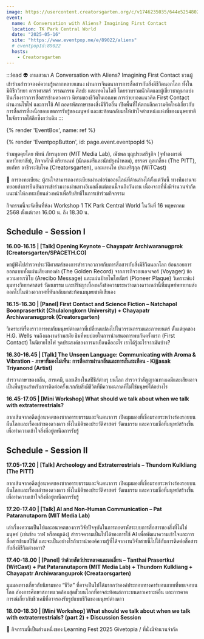 ```yaml
---
image: https://usercontent.creatorsgarten.org/c/v1746235035/644e5254802c0234580bdb52/Frame_40302_skabpd.webp
event:
  name: A Conversation with Aliens? Imagining First Contact
  location: TK Park Central World
  date: "2025-05-16"
  site: "https://www.eventpop.me/e/89022/aliens"
  # eventpopId:89022
  hosts:
    - Creatorsgarten
---
```


:::lead
👽 งานเสวนา A Conversation with Aliens? Imagining First Contact ชวนผู้เข้าร่วมสำรวจองค์ความรู้หลากหลายแขนง ผ่านการจินตนาการการสื่อสารกับสิ่งมีชีวิตนอกโลก ทั้งในมิติชีววิทยา ดาราศาสตร์ วรรณกรรม ศิลปะ และเทคโนโลยี โดยรวบรวมนักคิดและผู้เชี่ยวชาญมาแบ่งปันเรื่องราวการสื่อสารข้ามดวงดาว นิยามของชีวิตในเอกภพ การถ่ายทอดแนวคิด First Contact ผ่านงานไซไฟ และการใช้ AI ถอดรหัสภาษาของสิ่งมีชีวิตอื่น เปิดพื้นที่ให้ตกผลึกความคิดใหม่เกี่ยวกับการสื่อสารที่เหนือขอบเขตการรับรู้ของมนุษย์ และสะท้อนกลับมาให้เข้าใจตำแหน่งแห่งที่ของมนุษยชาติในจักรวาลได้ลึกซึ้งกว่าเดิม
:::

{% render 'EventBox', name: ref %}

{% render 'EventpopButton', id: page.event.eventpopId %}

ร่วมพูดคุยโดย พัทน์ ภัทรนุธาพร (MIT Media Lab), ณัชพล บุญประเสริฐกิจ (จุฬาลงกรณ์มหาวิทยาลัย), กิจจาศักดิ์ ตริยานนท์ (นักดนตรีและนักปรุงน้ำหอม), ธรรดร กุลเกลี้ยง (The PITT), ชยภัทร อาชีวระงับโรค (Creatorsgarten), และแทนไท ประเสริฐกุล (WiTCast)

📝 การลงทะเบียน: ผู้สนใจสามารถลงทะเบียนผ่านฟอร์มออนไลน์ที่ด้านล่างได้ตั้งแต่วันนี้ ทางทีมงานจะทยอยส่งการยืนยันการเข้าร่วมงานผ่านทางอีเมลตั้งแต่ตอนนี้จนถึงวันงาน เนื่องจากที่นั่งมีจำนวนจำกัด แนะนำให้ลงทะเบียนล่วงหน้าเพื่อรับสิทธิ์ในการเข้าร่วมกิจกรรม

กิจกรรมนี้จะจัดขึ้นที่ห้อง Workshop 1 TK Park Central World ในวันที่ 16 พฤษภาคม 2568 ตั้งแต่เวลา 16.00 น. ถึง 18.30 น.

## Schedule - Session I

**16.00-16.15 | [Talk] Opening Keynote – Chayapatr Archiwaranugprok (Creatorsgarten/SPACETH.CO)**

พาผู้ฟังไปสำรวจประวัติศาสตร์ของการสำรวจอวกาศกับการสื่อสารกับสิ่งมีชีวิตนอกโลก ย้อนรอยการออกแบบทั้งแผ่นเสียงทองคำ (The Golden Record) จากภารกิจวอยเอจเจอร์ (Voyager) ข้อความอาเรซิโบ (Arecibo Message) และแผ่นป้ายไพโอเนียร์ (Pioneer Plaque) วิเคราะห์แง่มุมทางวิทยาศาสตร์ วัฒนธรรม และปรัชญาเบื้องหลังข้อความระหว่างดวงดาวเหล่านี้ที่มนุษย์พยายามส่งออกไปในห้วงอวกาศที่หันกลับมาสะท้อนมนุษยชาติเสียเอง

**16.15-16.30 | [Panel] First Contact and Science Fiction – Natchapol Boonprasertkit (Chulalongkorn University) + Chayapatr Archiwaranugprok (Creatorsgarten)**

วิเคราะห์เรื่องราวการพบกับมนุษย์ต่างดาวที่เปลี่ยนแปลงไปในวรรณกรรมและภาพยนตร์ ตั้งแต่ยุคของ H.G. Wells จนถึงผลงานร่วมสมัย ธีมที่พบบ่อยในการนำเสนอการพบกันครั้งแรก (First Contact) ในนิยายไซไฟ จุดประสงค์ของการมาเยือนคืออะไร เราได้รู้อะไรจากมันบ้าง?

**16.30-16.45 | [Talk] The Unseen Language: Communicating with Aroma & Vibration - ภาษาที่มองไม่เห็น: การสื่อสารผ่านกลิ่นและการสั่นสะเทือน - Kijjasak Triyanond (Artist)**

สำรวจภาษาของกลิ่น, สารเคมี, และเสียงในสปีชีส์ต่างๆ บนโลก สำรวจว่าสัญญาณทางเคมีและเสียงอาจเป็นพื้นฐานสำหรับการติดต่อครั้งแรกกับสิ่งมีชีวิตที่มีความฉลาดที่ไม่ใช่มนุษย์ได้อย่างไร

**16.45-17.05 | [Mini Workshop] What should we talk about when we talk with extraterrestrials?**

ลากเส้นจากอดีตสู่อนาคตของซากอารยธรรมและจินตนาการ เปิดมุมมองที่เชื่อมรอยระหว่างร่องรอยบนผืนโลกและเรื่องเล่าของดวงดาว ทั้งในมิติของประวัติศาสตร์ วัฒนธรรม และความเชื่อที่มนุษย์สร้างขึ้นเพื่อทำความเข้าใจสิ่งที่อยู่เหนือการรับรู้

## Schedule - Session II

**17.05-17.20 | [Talk] Archeology and Extraterrestrials – Thundorn Kulkliang (The PITT)**

ลากเส้นจากอดีตสู่อนาคตของซากอารยธรรมและจินตนาการ เปิดมุมมองที่เชื่อมรอยระหว่างร่องรอยบนผืนโลกและเรื่องเล่าของดวงดาว ทั้งในมิติของประวัติศาสตร์ วัฒนธรรม และความเชื่อที่มนุษย์สร้างขึ้นเพื่อทำความเข้าใจสิ่งที่อยู่เหนือการรับรู้

**17.20-17.40 | [Talk] AI and Non-Human Communication – Pat Pataranutaporn (MIT Media Lab)**

เล่าเรื่องความเป็นไปและอนาคตของการวิจัยปัจจุบันในการถอดรหัสระบบการสื่อสารของสิ่งที่ไม่ใช่มนุษย์ (เช่นช้าง วาฬ หรือหมูเด้ง) สำรวจความเป็นไปได้ของการใช้ AI เพื่อพัฒนาความเข้าใจและการสื่อสารข้ามสปีชีส์ และจะเป็นอย่างไรถ้าเรานำองค์ความรู้ที่ได้จากงานวิจัยสายนี้ไปใช้กับการติดต่อสื่อสารกับสิ่งมีชีวิตต่างดาว?

**17.40-18.00 | [Panel] ว่าด้วยสัตว์ประหลาดและเอเลี่ยน – Tanthai Prasertkul (WitCast) + Pat Pataranutaporn (MIT Media Lab) + Thundorn Kulkliang + Chayapatr Archiwaranguprok (Creataorsgarten)**

มุมมองทางเกี่ยวกับนิยามของ “ชีวิต” ที่อาจเป็นไปได้มากกว่าองค์ประกอบทางคาร์บอนแบบที่พบเจอบนโลก ส่องการศึกษาสภาพแวดล้อมสุดขั้วบนโลกที่อาจสะท้อนสภาวะบนดาวเคราะห์อื่น และการคาดการณ์เกี่ยวกับชีวเคมีที่อาจรองรับรูปแบบชีวิตของมนุษย์ต่างดาว

**18.00-18.30 | [Mini Workshop] What should we talk about when we talk with extraterrestrials? (part 2) + Discussion Session**

📝 กิจกรรมนี้เป็นส่วนหนึ่งของ Learning Fest 2025 Givetopia / ที่นั่งมีจำนวนจำกัด